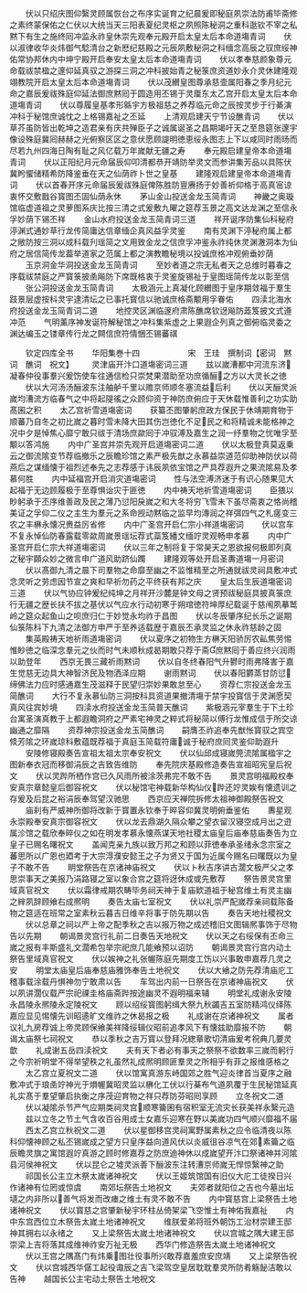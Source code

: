 <!-- { "loadSidebar": true } -->
　　伏以只绍庆图仰繄灵顾属恢台之布序实诞育之纪晨爰即秘庭夙崇法防甫毕斋修之素终蒙保佑之仁伏以大统当天三阳表夏纪灵枢之夙照陈秘洞之重科逖钦不宰之私黙下有生之施终囘冲监永祚皇休崇先观奉元殿开启太皇太后本命道塲青词
　　伏以淑律收华炎炜御气騐清台之新厯纪慈殿之元辰夙敷秘洞之科缅念高辰之驭庶绥神佑常协邦休内中坤宁殿开启奉安太皇太后本命道塲青词
　　伏以孝奉慈颜象尊元命载祓禁楹之邃仰延真驭之游探三洞之冲科披始青之秘箓庶资道妙永介灵休建隆观翊教院开启太皇太后本命道塲青词
　　伏以茂纉皇图尊承慈壸属阳春之季月纪元命之嘉辰爰祓殊庭仰延法御庶黙囘于圆造用丕锡于灵厘东太乙宫开启太皇太后本命道塲青词
　　伏以尊履皇基孝形緜宇方极祖慈之养荐临元命之辰按灵步于行綦演冲科于秘馆庶诚忱之上格锡嘉祉之丕延
　　上清观启建天宁节设醮青词
　　伏以草芥虽防皆出乾坤之造君亲有庆共殚臣子之诚属诞圣之昌期竭吁天之至恳筵张邃宇像设殊庭冀囘赫赫之光俯察区区之意伏愿顾諟明徳恵绥永图志上下以咸同时雨旸而尽若九州四海日陶有耻之风亿载万年嵗献无疆之寿
　　奉元殿启建皇帝本命道塲青词
　　伏以正阳纪月元命届辰仰叩清都恭开靖防举灵文而参讲集芳品以具陈伏冀盻蠁储精希防降鉴垂在天之仙荫祚卜世之皇基
　　建隆观启建皇帝本命道塲青词
　　伏以首春开序元命届辰爰祓殊庭俾陈胜防亶赓扬于妙善祈仰格于高真宻谅衷怀交敷戬谷寳图丕固仙荫永休
　　茅山金山投送金龙玉简青词
　　神畿之奥璇馆临虚道祖之灵萝图系庆比按三清之式爰敷九曜之筵荐玉景之高文达龙渊之至信永孚妙荫下锡丕祥
　　金山水府投送金龙玉简青词三道
　　祥开诞序防集仙科秘府渟渊式通妙草行龙传简庸达信章缅企真风益孚灵鉴
　　南有灵渊下渟秘府属上都之敞防按三洞以成科载刋瑶简之文用致金龙之信庶孚冲鉴永祚纯休灵渊澈洞本为仙府之居信简传龙葢举道家之范属上都之演教瞻秘境以投诚庶格冲观俯垂妙荫
　　玉京洞金华洞投送金龙玉简青词
　　至妙者道之宗无私者天之总维时暮春之序载祓禁庭之严寳箓披圅飚防下席既格衷于灵鉴旋锡祉于皇图瑶简传龙以彰至信
　　张公洞投送金龙玉简青词
　　太极涵元上真凝化顾纉图于皇序期敛福于羣生跂景层虚按科灵宇逮清坛之已事托寳信以驰诚庶格斋颙用孚眷佑
　　四渎北海水府投送金龙玉简青词二道
　　地控灵区渊临邃府肃陈醮席钦迓飚防蕋笈披文式遵冲范
　　气明薰序神发诞符解秘馆之冲科集紫虚之上果遐企列真之御俯临灵委之渊达编玉之镂章传行龙之闗信庶符情悃丕锡蕃祺









　　钦定四库全书
　　华阳集巻十四　　　　　　宋　王珪　撰制词【密词　黙词　醮词　祝文】
　　灵津庙开汴口道塲密词三道
　　兹以嵗漕都中河流东济凝春仲役事羣兴爰饬使车往通信检只崇梵果潜助至功庶循酾之方以大灵长之徳
　　伏以大河汤汤酾波东注舳舻千里以赡京师顺冬塞流益后利
　　伏以天酾灵派嵗均漕流方临春气之中将起隄徭之众顾仰资于神防庶俯应于天休载惟善利之功实助髙囷之积
　　太乙宫祈雪道塲密词
　　获纂丕图肇躬庶政方保民于休靖期育物于顺蕃乃自冬之初比嵗之暮时雪未降大田其伤岂徳化不足民之和将精诚未能格神之况中夕是悼焦心靡宁敢只祓于清场庶歘囘于冲驭溥及嘉生之润一纾羣物之忧唯孚至颙以答鸿施
　　内中广圣宫并崇先观开启道塲密词二道
　　伏以太极登真莫返乗云之御流隂变节荐临撤乐之辰瞻珍馆之素严极先猷之永慕益崇道范仰助神防伏以荷燕后之谋缅懐于祖烈述奉先之志荐感于讳辰夙依宝馆之严具荐遐升之果流隂易及孝慕何胜
　　内中延福宫开启消灾道塲密词
　　性与法空溥济迷于有识心随果见大起福于无边顾履极于至尊惧诒灾于匪徳
　　内中祷天地祈雪道塲密词
　　臣猥以眇躬承于丕序维善政及民之薄乃愆阳戾嵗之和大冬将穷飞雪未下虽尽斋衷之恪尚稽美证之孚仰二仪之主生为羣元之系命觊动黙临之监早均漙润之祥弭四气之札瘥变三农之丰楙永懐况赉益厉省修
　　内中广圣宫开启仁宗小祥道塲密词
　　伏以宫车不复永悼仙防春露载零歘周嵗景瑶坛荐式蘂笈繙文缅竚灵观畅申孝慕
　　内中广圣宫开启仁宗大祥道塲密词
　　伏以三年之制将复于常昊天之恩欲报何极即列真之秘宇頥众妙之微言申广道风助跻仙躅
　　建隆观等处开启圣夀道塲一月密词
　　伏以髙御九清之晨下司羣物之命靡至幽之不监惟精至之所通就祓灵祠具敷冲式念灵听之劳虑因节宣之爽和早祈勿药之平终获有邦之庆
　　皇太后生辰道塲密词三道
　　伏以气协应钟爰纪纯坤之月祥开沙麓是钟文母之贤预祓秘庭具披真箓庶行无疆之歴长扶不拔之基伏以气应水行动初寒于朔琯徳符坤厚纪载诞于慈闱夙摹鹫岭之筵众起鱼山之呗庶归仁于妙觉永均祚于昌图
　　伏以冬辰肇序纪长乐之诞期仙箓陈科下九清之法御方申严于至养适载歴于嘉辰丕承灵监之休永祚慈龄之固
　　集英殿祷天地祈雨道塲密词
　　伏以夏序之初物生方楙天阳骄厉农畆焦劳惕惟眇徳之临深念羣元之伙而时气未顺秋成曷期敢只荐于斋庶黙囘于善应终兴润雨以助登年
　　西京无畏三藏祈雨黙词
　　伏以自冬终春阳气升鬰时雨弗降害于嘉生觉慈无边具大神智济民及物洒泽应期
　　谢雨黙词
　　伏以春阳欝蒸甘防愆缔佛法力应时感通嘉生茂滋释于民望归崇妙果敢怠至心
　　资荐仁宗投送金龙玉简醮词
　　大行不复永慕仙防三洞按科具资道果撤清塲于禁宇投寳信于灵渊愿契真风往宾妙境
　　四渎水府投送金龙玉简普天醮词
　　紫极涵元宰羣生于下土珍台寓圣演真教于上都遐瞻洞府之严素宅神灵之粹式将秘简以傅行龙惟成信于所交谅幽通之靡隔
　　资荐神宗投送金龙玉简醮词
　　嗣膺丕祚追奉先猷怅寳驭之宾空倐芳隂之环嵗琼科敷蕴既荐福于真庭玉简载符庸诚于秘府庶囘灵鉴仰助遐升
　　安陵修寝殿奏告宣祖太祖太宗奉安祝文
　　伏以仙邱成寝嵗筦流隂属楹宇之图新奉衣冠而移御涓辰之吉致告维防
　　奉先院庆基殿修造奏告宣祖昭宪皇后祝文
　　伏以灵跸所栖作宫已久风雨所被涂茨弗完不敢不告
　　景灵宫明福殿权奉安真宗章懿皇后御容祝文
　　伏以秘馆宅神载新华构仙仪跸还竚灵娭有懐遗训之存爰及后昆之裕涓辰奉驾望汉驰思
　　西京应天禅院拆修太祖神御殿祭告祝文
　　庙刹有严威神所御将改新于寳置永钦奉于晬容仰冀灵明俯垂鉴佑
　　夀星观永崇殿奉安真宗御容祝文
　　伏以龙去鼎湖久隔众攀之望衣留汉寝空成月出之逰属沴馆之载欣奉晬仪之如在明发孝慕永懐燕谋天地社稷太庙皇后庙奉慈庙奏告为立皇子已赐名曙祝文
　　盖闻克亲九族以致万邦之和顾以菲徳奉承圣绪永念宗室之蕃思所以广恩也廼考于大宗淂濮安懿王之子为贤又于国为近属今赐名曰曙既以为皇子不敢不告
　　眀堂祭告在京诸神庙祝文
　　伏以卜秋吉序讲古濶文极严父之孝思崇事天之美报乃涓路寝之室以象合宫之筵将迓休成或先敷荐
　　祭告景灵宫里域真官祝文
　　伏以霜律戒期农畴毕务祠天神于复庙欵道祖于秘宫维土有灵主幽之縡夙辞顾飨右成熈明
　　奏告太庙七室祝文
　　伏以礼崇严配嵗荐亲祠载陈备物之筵适在班常之室素秋云暮吉日维辛将事于防先期以告
　　奏告天地社稷祝文
　　伏以总章之祠以严上帝之配季秋之吉以报万物之成述稽旧文图辑熈事饰于尽物告以先期
　　朝谒景灵宫行礼前二日奏告天地祝文
　　伏以天之右绥保有丕命三嵗之报有丰斯盛礼文濶希包举宗祀庶几能飨预以诏防
　　朝谒景灵宫行宫内动土祭告里域真官祝文
　　伏以娭神之礼张幄陈庭先期度工饬以兴事敢申嘉荐几灵之安
　　明堂太庙皇后庙奉慈庙雅饰奉告土地祝文
　　伏以大飨之防先荐清庙庀工稽事载涂载丹惧神勿宁敢肃以告
　　车驾出内前一日祭告在京诸神庙祝文
　　伏以夙讲濶仪载严宗祀祼圭格庙斋跸按途幽灵不遐明福来辅
　　明堂礼成谢永安陵永昌陵永熈陵永定陵祝文
　　顾以绍绥寳图躬缉大祭九秋蠲吉五室防精鸿仪绎陈嘉应显见惕懐先训昭遹旷文维祚之休曷报之极
　　礼成谢在京诸神祝文
　　属者议礼九房荐诚上帝灵顾保飨美祥降绥辑仪昭前追孝风下有懐兹助靡报不防
　　朝谒太庙祭七祠祝文
　　恭以季秋之吉万寳以登拜况緫章歌切清庙爰考祝典几要灵歆
　　礼成谢五岳四渎祝文
　　夫有天下者必有事天之祭祭不欲数率三嵗而躬行之今宗祈明堂不得举望秩之礼虽然礼成熈明顾匪羣灵之所相乎有菲之报维感格之
　　太乙宫立夏祝文二道
　　伏以馆寓真游东峙国郊之胜气迎炎律首当夏序之融敷冲式于琅圅竚神光于熉幄冀昭灵监以楙化工伏以行棊布气道夙覆于生民秘馆延真礼实髙于羣望肇启执衡之序茂迎育物之祥只荐防芬昭囘享顾
　　立冬祝文二道
　　伏以凝隂杀节严气应期类祠灵宫顺寒籥囷有宿积室无流灾长获美祥永繄元造
　　兹以立冬之节土气含收百谷用成士女嘉乐迎寒在野以美嵗功四气顺兴靡福不届
　　西太乙宫立秋祝文二道
　　伏以星御移宫灵祠寓野属素秋之应令临清夜以陈科仰懐神顾之私丕锡嵗成之望方只皇序益向道风伏以炎威徂谷凉气在郊素籥之临辰瞻灵旗之寓馆遐竚真游之顾时修嘉荐之防庶迪神休以成嵗望开汴口祭诸神并河隂县河侯神祝文
　　伏以昆仑之墟灵派善下酾波东注转漕京师嵗无悍惊繄神之助
　　祁国长公主立木祭太嵗诸神祝文
　　伏以王姬筑馆国有旧仪大庀工徒揆日兴作诸神有位罔或惊虞
　　南郊坛祭告土地祝文
　　夫郊者就阳位之吉也今墓出坛壝之内非所以善气将发而改瘗之维土有灵不敢不告
　　内中寳慈宫上梁祭告土地诸神祝文
　　伏以寳慈之宫肇新秘宇环柱丛倚架梁飞空惟土有神佑我嘉祉
　　内中东宫西位立木祭告太嵗土地诸神祝文
　　维朕爱弟将班外朝饬工治材崇建王邸神其拥右以永绪之
　　又上梁祭告太嵗土地诸神祝文
　　伏以宫城之隅大建王邸崇梁上吉将落其成维神祚安万祉无极
　　西华门修造祭告太嵗土地诸神祝文
　　伏以王宫之隅髙门有炜乗图壮役事所兴敢荐嘉羞庶安庶靖
　　又上梁祭告祝文
　　伏以宫城西华僝工起役诹辰之吉飞梁驾空皇居耽耽羣灵所防肴觞飶洁敢以告神
　　越国长公主宅动土祭告土地祝文
